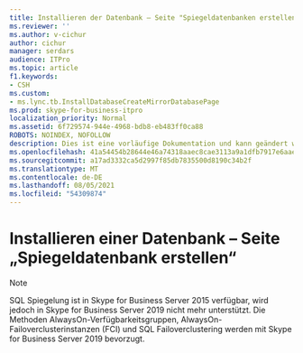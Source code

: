 ```yaml
---
title: Installieren der Datenbank – Seite "Spiegeldatenbanken erstellen"
ms.reviewer: ''
ms.author: v-cichur
author: cichur
manager: serdars
audience: ITPro
ms.topic: article
f1.keywords:
- CSH
ms.custom:
- ms.lync.tb.InstallDatabaseCreateMirrorDatabasePage
ms.prod: skype-for-business-itpro
localization_priority: Normal
ms.assetid: 6f729574-944e-4968-bdb8-eb483ff0ca88
ROBOTS: NOINDEX, NOFOLLOW
description: Dies ist eine vorläufige Dokumentation und kann geändert werden. Leere Themen wurden als Platzhalter hinzugefügt.
ms.openlocfilehash: 41a54454b28644e46a74318aaec8cae3113a9a1dfb7917e6aaea69e56167dfea
ms.sourcegitcommit: a17ad3332ca5d2997f85db7835500d8190c34b2f
ms.translationtype: MT
ms.contentlocale: de-DE
ms.lasthandoff: 08/05/2021
ms.locfileid: "54309874"
---
```

# <a name="install-database-create-mirror-database-page"></a>Installieren einer Datenbank – Seite „Spiegeldatenbank erstellen“
 
> [!NOTE]
> SQL Spiegelung ist in Skype for Business Server 2015 verfügbar, wird jedoch in Skype for Business Server 2019 nicht mehr unterstützt. Die Methoden AlwaysOn-Verfügbarkeitsgruppen, AlwaysOn-Failoverclusterinstanzen (FCI) und SQL Failoverclustering werden mit Skype for Business Server 2019 bevorzugt.
